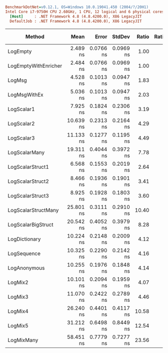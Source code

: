 ``` ini

BenchmarkDotNet=v0.12.1, OS=Windows 10.0.19041.450 (2004/?/20H1)
Intel Core i7-9750H CPU 2.60GHz, 1 CPU, 12 logical and 6 physical cores
  [Host]     : .NET Framework 4.8 (4.8.4200.0), X86 LegacyJIT
  DefaultJob : .NET Framework 4.8 (4.8.4200.0), X86 LegacyJIT


```
|               Method |      Mean |     Error |    StdDev | Ratio | RatioSD |  Gen 0 | Gen 1 | Gen 2 | Allocated |
|--------------------- |----------:|----------:|----------:|------:|--------:|-------:|------:|------:|----------:|
|             LogEmpty |  2.489 ns | 0.0766 ns | 0.0969 ns |  1.00 |    0.00 |      - |     - |     - |         - |
| LogEmptyWithEnricher |  2.484 ns | 0.0766 ns | 0.0969 ns |  1.00 |    0.02 |      - |     - |     - |         - |
|               LogMsg |  4.528 ns | 0.1013 ns | 0.0947 ns |  1.83 |    0.09 |      - |     - |     - |         - |
|         LogMsgWithEx |  5.036 ns | 0.1013 ns | 0.0947 ns |  2.03 |    0.09 |      - |     - |     - |         - |
|           LogScalar1 |  7.925 ns | 0.1824 ns | 0.2306 ns |  3.19 |    0.17 |      - |     - |     - |         - |
|           LogScalar2 | 10.639 ns | 0.2313 ns | 0.2164 ns |  4.29 |    0.23 |      - |     - |     - |         - |
|           LogScalar3 | 11.133 ns | 0.1277 ns | 0.1195 ns |  4.49 |    0.21 |      - |     - |     - |         - |
|        LogScalarMany | 19.311 ns | 0.4044 ns | 0.3972 ns |  7.78 |    0.27 | 0.0053 |     - |     - |      28 B |
|     LogScalarStruct1 |  6.568 ns | 0.1553 ns | 0.2019 ns |  2.64 |    0.09 |      - |     - |     - |         - |
|     LogScalarStruct2 |  8.466 ns | 0.1936 ns | 0.1901 ns |  3.41 |    0.16 |      - |     - |     - |         - |
|     LogScalarStruct3 |  8.925 ns | 0.1928 ns | 0.1803 ns |  3.60 |    0.13 |      - |     - |     - |         - |
|  LogScalarStructMany | 25.801 ns | 0.3111 ns | 0.2910 ns | 10.40 |    0.41 | 0.0145 |     - |     - |      76 B |
|   LogScalarBigStruct | 20.542 ns | 0.4052 ns | 0.3979 ns |  8.28 |    0.24 |      - |     - |     - |         - |
|        LogDictionary | 10.224 ns | 0.2148 ns | 0.2009 ns |  4.12 |    0.21 | 0.0031 |     - |     - |      16 B |
|          LogSequence | 10.325 ns | 0.2290 ns | 0.2142 ns |  4.16 |    0.20 | 0.0031 |     - |     - |      16 B |
|         LogAnonymous | 10.255 ns | 0.1976 ns | 0.1848 ns |  4.14 |    0.20 | 0.0031 |     - |     - |      16 B |
|              LogMix2 | 10.101 ns | 0.2094 ns | 0.1959 ns |  4.07 |    0.17 |      - |     - |     - |         - |
|              LogMix3 | 11.070 ns | 0.2422 ns | 0.2789 ns |  4.46 |    0.22 |      - |     - |     - |         - |
|              LogMix4 | 26.240 ns | 0.4401 ns | 0.4117 ns | 10.58 |    0.44 | 0.0153 |     - |     - |      80 B |
|              LogMix5 | 31.212 ns | 0.6498 ns | 0.8449 ns | 12.54 |    0.52 | 0.0183 |     - |     - |      96 B |
|           LogMixMany | 58.451 ns | 0.7779 ns | 0.7277 ns | 23.56 |    0.85 | 0.0321 |     - |     - |     168 B |
